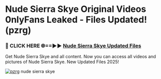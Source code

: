 # Nude Sierra Skye Original Videos 0nlyFans Leaked - Files Updated! (pzrg)

<h3>🔴 CLICK HERE 🌐==►► <a href="https://tinyurl.com/2wckxsce" rel="nofollow">Nude Sierra Skye Updated Files</a></h3>

Get Nude Sierra Skye and all content. Now you can access all videos and pictures of Nude Sierra Skye. New Updated Files 2025!

[![pzrg](https://i.imgur.com/AFduVYN.gif)](https://tinyurl.com/2wckxsce)
nude sierra skye